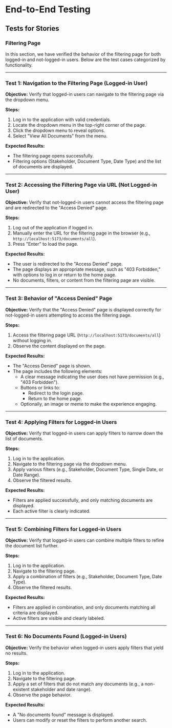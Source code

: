 # End-to-End Testing

## Tests for Stories

### Filtering Page

In this section, we have verified the behavior of the filtering page for both logged-in and not-logged-in users. Below are the test cases categorized by functionality.

---

### Test 1: Navigation to the Filtering Page (Logged-in User)

**Objective:** Verify that logged-in users can navigate to the filtering page via the dropdown menu.

**Steps:**
1. Log in to the application with valid credentials.
2. Locate the dropdown menu in the top-right corner of the page.
3. Click the dropdown menu to reveal options.
4. Select "View All Documents" from the menu.

**Expected Results:**
- The filtering page opens successfully.
- Filtering options (Stakeholder, Document Type, Date Type) and the list of documents are displayed.

---

### Test 2: Accessing the Filtering Page via URL (Not Logged-in User)

**Objective:** Verify that not-logged-in users cannot access the filtering page and are redirected to the "Access Denied" page.

**Steps:**
1. Log out of the application if logged in.
2. Manually enter the URL for the filtering page in the browser (e.g., `http://localhost:5173/documents/all`).
3. Press "Enter" to load the page.

**Expected Results:**
- The user is redirected to the "Access Denied" page.
- The page displays an appropriate message, such as "403 Forbidden," with options to log in or return to the home page.
- No documents, filters, or content from the filtering page are visible.

---

### Test 3: Behavior of "Access Denied" Page

**Objective:** Verify that the "Access Denied" page is displayed correctly for not-logged-in users attempting to access the filtering page.

**Steps:**
1. Access the filtering page URL (`http://localhost:5173/documents/all`) without logging in.
2. Observe the content displayed on the page.

**Expected Results:**
- The "Access Denied" page is shown.
- The page includes the following elements:
  - A clear message indicating the user does not have permission (e.g., "403 Forbidden").
  - Buttons or links to:
    - Redirect to the login page.
    - Return to the home page.
  - Optionally, an image or meme to make the experience engaging.

---

### Test 4: Applying Filters for Logged-in Users

**Objective:** Verify that logged-in users can apply filters to narrow down the list of documents.

**Steps:**
1. Log in to the application.
2. Navigate to the filtering page via the dropdown menu.
3. Apply various filters (e.g., Stakeholder, Document Type, Single Date, or Date Range).
4. Observe the filtered results.

**Expected Results:**
- Filters are applied successfully, and only matching documents are displayed.
- Each active filter is clearly indicated.

---

### Test 5: Combining Filters for Logged-in Users

**Objective:** Verify that logged-in users can combine multiple filters to refine the document list further.

**Steps:**
1. Log in to the application.
2. Navigate to the filtering page.
3. Apply a combination of filters (e.g., Stakeholder, Document Type, Date Type).
4. Observe the filtered results.

**Expected Results:**
- Filters are applied in combination, and only documents matching all criteria are displayed.
- Active filters are visible and clearly labeled.

---

### Test 6: No Documents Found (Logged-in Users)

**Objective:** Verify the behavior when logged-in users apply filters that yield no results.

**Steps:**
1. Log in to the application.
2. Navigate to the filtering page.
3. Apply a set of filters that do not match any documents (e.g., a non-existent stakeholder and date range).
4. Observe the page behavior.

**Expected Results:**
- A "No documents found" message is displayed.
- Users can modify or reset the filters to perform another search.


